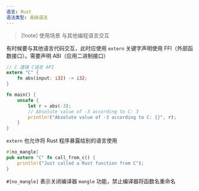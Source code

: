 ```yaml
---
语言: Rust
语法类型: 高级语法
---
```

> [!note] 使用场景
> 与其他编程语言交互

有时候要与其他语言代码交互，此时应使用 `extern` 关键字声明使用 FFI（外部函数接口）。需要声明 ABI（应用二进制接口）

```rust
// C 遵循 C语言 API
extern "C" {
    fn abs(input: i32) -> i32;
}

fn main() {
    unsafe {
        let r = abs(-3);
        // Absolute value of -3 according to C: 3
        println!("Absolute value of -3 according to C: {}", r);
    }
}
```

`extern` 也允许将 Rust 程序暴露给别的语言使用

```rust
#[no_mangle]
pub extern "C" fn call_from_c() {
    println!("Just called a Rust function from C");
}
```

`#[no_mangle]` 表示关闭编译器 `mangle` 功能，禁止编译器将函数名重命名